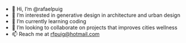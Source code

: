 - 👋 Hi, I’m @rafaelpuig
- 👀 I’m interested in generative design in architecture and urban design
- 🌱 I’m currently learning coding
- 💞️ I’m looking to collaborate on projects that improves cities wellness
- 📫 Reach me at rfpuig@hotmail.com

<!---
rafaelpuig/rafaelpuig is a ✨ special ✨ repository because its `README.md` (this file) appears on your GitHub profile.
You can click the Preview link to take a look at your changes.
--->
